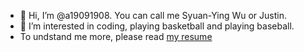 - 👋 Hi, I’m @a19091908. You can call me Syuan-Ying Wu or Justin.
- 👀 I’m interested in coding, playing basketball and playing baseball.
- To undstand me more, please read [my resume](https://a19091908.github.io/resume/)

<!---
a19091908/a19091908 is a ✨ special ✨ repository because its `README.md` (this file) appears on your GitHub profile.
You can click the Preview link to take a look at your changes.
--->
